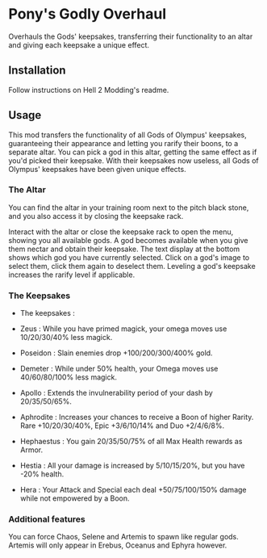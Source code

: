 # Pony's Godly Overhaul

Overhauls the Gods' keepsakes, transferring their functionality to an altar and giving each keepsake a unique effect.

## Installation

Follow instructions on Hell 2 Modding's readme.

## Usage

This mod transfers the functionality of all Gods of Olympus' keepsakes, guaranteeing their appearance and letting you rarify their boons, to a separate altar. You can pick a god in this altar, getting the same effect as if you'd picked their keepsake. With their keepsakes now useless, all Gods of Olympus' keepsakes have been given unique effects.

### The Altar

You can find the altar in your training room next to the pitch black stone, and you also access it by closing the keepsake rack.

Interact with the altar or close the keepsake rack to open the menu, showing you all available gods. A god becomes available when you give them nectar and obtain their keepsake. The text display at the bottom shows which god you have currently selected. Click on a god's image to select them, click them again to deselect them. Leveling a god's keepsake increases the rarify level if applicable.

### The Keepsakes

- The keepsakes :

- Zeus : While you have primed magick, your omega moves use 10/20/30/40% less magick.
- Poseidon : Slain enemies drop +100/200/300/400% gold.
- Demeter : While under 50% health, your Omega moves use 40/60/80/100% less magick.
- Apollo : Extends the invulnerability period of your dash by 20/35/50/65%.
- Aphrodite : Increases your chances to receive a Boon of higher Rarity. Rare +10/20/30/40%, Epic +3/6/10/14% and Duo +2/4/6/8%.
- Hephaestus : You gain 20/35/50/75% of all Max Health rewards as Armor.
- Hestia : All your damage is increased by 5/10/15/20%, but you have -20% health.
- Hera : Your Attack and Special each deal +50/75/100/150% damage while not empowered by a Boon.

### Additional features

You can force Chaos, Selene and Artemis to spawn like regular gods. Artemis will only appear in Erebus, Oceanus and Ephyra however.